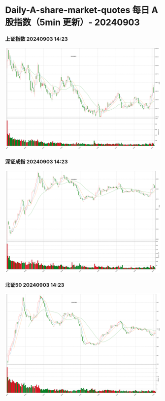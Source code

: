 
# Daily-A-share-market-quotes 每日 A 股指数（5min 更新）- 20240903

### 上证指数 20240903 14:23
![](./fig/2024/9/20240903-sh000001.png)

### 深证成指 20240903 14:23
![](./fig/2024/9/20240903-sz399001.png)

### 北证50 20240903 14:23
![](./fig/2024/9/20240903-bj899050.png)
